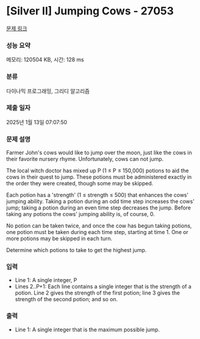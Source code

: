 # [Silver II] Jumping Cows - 27053 

[문제 링크](https://www.acmicpc.net/problem/27053) 

### 성능 요약

메모리: 120504 KB, 시간: 128 ms

### 분류

다이나믹 프로그래밍, 그리디 알고리즘

### 제출 일자

2025년 1월 13일 07:07:50

### 문제 설명

<p>Farmer John's cows would like to jump over the moon, just like the cows in their favorite nursery rhyme. Unfortunately, cows can not jump.</p>

<p>The local witch doctor has mixed up P (1 ≤ P ≤ 150,000) potions to aid the cows in their quest to jump. These potions must be administered exactly in the order they were created, though some may be skipped.</p>

<p>Each potion has a 'strength' (1 ≤ strength ≤ 500) that enhances the cows' jumping ability. Taking a potion during an odd time step increases the cows' jump; taking a potion during an even time step decreases the jump. Before taking any potions the cows' jumping ability is, of course, 0.</p>

<p>No potion can be taken twice, and once the cow has begun taking potions, one potion must be taken during each time step, starting at time 1. One or more potions may be skipped in each turn.</p>

<p>Determine which potions to take to get the highest jump.</p>

### 입력 

 <ul>
	<li>Line 1: A single integer, P</li>
	<li>Lines 2..P+1: Each line contains a single integer that is the strength of a potion. Line 2 gives the strength of the first potion; line 3 gives the strength of the second potion; and so on.</li>
</ul>

### 출력 

 <ul>
	<li>Line 1: A single integer that is the maximum possible jump.</li>
</ul>

